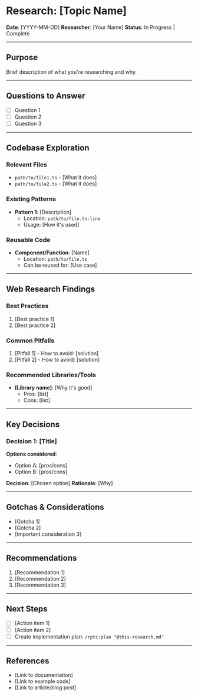 # Research: [Topic Name]

**Date**: [YYYY-MM-DD]
**Researcher**: [Your Name]
**Status**: In Progress | Complete

---

## Purpose

Brief description of what you're researching and why.

---

## Questions to Answer

- [ ] Question 1
- [ ] Question 2
- [ ] Question 3

---

## Codebase Exploration

### Relevant Files

- `path/to/file1.ts` - [What it does]
- `path/to/file2.ts` - [What it does]

### Existing Patterns

- **Pattern 1**: [Description]
  - Location: `path/to/file.ts:line`
  - Usage: [How it's used]

### Reusable Code

- **Component/Function**: [Name]
  - Location: `path/to/file.ts`
  - Can be reused for: [Use case]

---

## Web Research Findings

### Best Practices

1. [Best practice 1]
2. [Best practice 2]

### Common Pitfalls

1. [Pitfall 1] - How to avoid: [solution]
2. [Pitfall 2] - How to avoid: [solution]

### Recommended Libraries/Tools

- **[Library name]**: [Why it's good]
  - Pros: [list]
  - Cons: [list]

---

## Key Decisions

### Decision 1: [Title]

**Options considered**:

- Option A: [pros/cons]
- Option B: [pros/cons]

**Decision**: [Chosen option]
**Rationale**: [Why]

---

## Gotchas & Considerations

- [Gotcha 1]
- [Gotcha 2]
- [Important consideration 3]

---

## Recommendations

1. [Recommendation 1]
2. [Recommendation 2]
3. [Recommendation 3]

---

## Next Steps

- [ ] [Action item 1]
- [ ] [Action item 2]
- [ ] Create implementation plan: `/rptc:plan "@this-research.md"`

---

## References

- [Link to documentation]
- [Link to example code]
- [Link to article/blog post]
